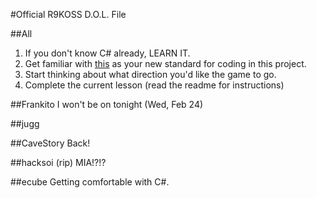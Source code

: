 #Official R9KOSS D.O.L. File

##All
1. If you don't know C# already, LEARN IT.
2. Get familiar with [this](https://msdn.microsoft.com/en-us/library/ff926074.aspx) as your new standard for coding in this project.
3. Start thinking about what direction you'd like the game to go.
4. Complete the current lesson (read the readme for instructions)

##Frankito
I won't be on tonight (Wed, Feb 24)

##jugg

##CaveStory
Back!

##hacksoi (rip)
MIA!?!?

##ecube
Getting comfortable with C#.
